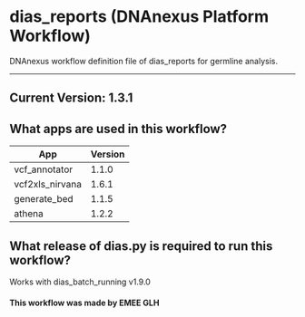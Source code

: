 # dias_reports (DNAnexus Platform Workflow)
DNAnexus workflow definition file of dias_reports for germline analysis.

-------

## Current Version: 1.3.1

## What apps are used in this workflow?

|  App 	| Version  	|
|---	|---	|
|vcf_annotator      |1.1.0|
|vcf2xls_nirvana    |1.6.1|
|generate_bed       |1.1.5|
|athena             |1.2.2|



## What release of dias.py is required to run this workflow?

Works with dias_batch_running v1.9.0



#### This workflow was made by EMEE GLH
